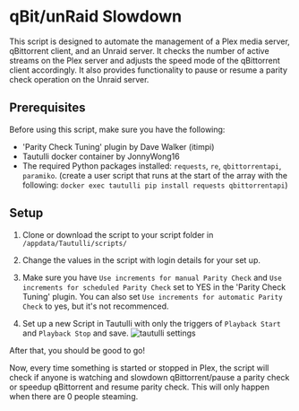 # qBit/unRaid Slowdown

This script is designed to automate the management of a Plex media server, qBittorrent client, and an Unraid server. It checks the number of active streams on the Plex server and adjusts the speed mode of the qBittorrent client accordingly. It also provides functionality to pause or resume a parity check operation on the Unraid server.

## Prerequisites

Before using this script, make sure you have the following:

 - 'Parity Check Tuning' plugin by Dave Walker (itimpi)
 - Tautulli docker container by JonnyWong16
 - The required Python packages installed: `requests`, `re`, `qbittorrentapi`, `paramiko`. (create a user script that runs at the start of the array with the following: `docker exec tautulli pip install requests qbittorrentapi`)

## Setup

1.  Clone or download the script to your script folder in `/appdata/Tautulli/scripts/`
    
2.  Change the values in the script with login details for your set up.
3. Make sure you have `Use increments for manual Parity Check` and `Use increments for scheduled Parity Check` set to YES in the 'Parity Check Tuning' plugin. You can also set `Use increments for automatic Parity Check` to yes, but it's not recommenced.
4. Set up a new Script in Tautulli with only the triggers of `Playback Start` and `Playback Stop` and save.
![tautulli settings](https://i.imgur.com/NdVRjmZ.png)

After that, you should be good to go!

Now, every time something is started or stopped in Plex, the script will check if anyone is watching and slowdown qBittorrent/pause a parity check or speedup qBittorrent and resume parity check. This will only happen when there are 0 people steaming.
